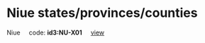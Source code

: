 # Niue states/provinces/counties
Niue&nbsp;&nbsp;&nbsp;&nbsp;&nbsp;code: **id3:NU-X01**&nbsp;&nbsp;&nbsp;&nbsp;&nbsp;[view](../export/geojson/medium/id3/nu/x01.geojson)&nbsp;&nbsp;&nbsp;&nbsp;&nbsp;

